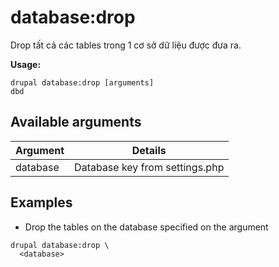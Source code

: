 # database:drop
Drop tất cả các tables trong 1 cơ sở dữ liệu được đưa ra.

**Usage:**
```
drupal database:drop [arguments]
dbd
```

## Available arguments
Argument | Details
---------|-------------
database | Database key from settings.php

## Examples
* Drop the tables on the database specified on the argument
```
drupal database:drop \
  <database>
```
